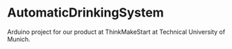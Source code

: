 # AutomaticDrinkingSystem
Arduino project for our product at ThinkMakeStart at Technical University of Munich.
